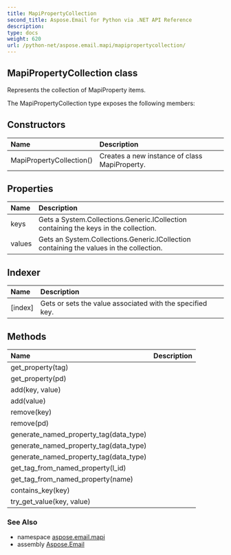 ```yaml
---
title: MapiPropertyCollection
second_title: Aspose.Email for Python via .NET API Reference
description: 
type: docs
weight: 620
url: /python-net/aspose.email.mapi/mapipropertycollection/
---
```


## MapiPropertyCollection class

Represents the collection of MapiProperty items.

The MapiPropertyCollection type exposes the following members:
## Constructors
| Name | Description |
| :- | :- |
|MapiPropertyCollection()|Creates a new instance of class MapiProperty.|
## Properties
| Name | Description |
| :- | :- |
|keys|Gets a System.Collections.Generic.ICollection<long> containing the keys in the collection.|
|values|Gets an System.Collections.Generic.ICollection<MapiProperty> containing the values in the collection.|
## Indexer
| Name | Description |
| :- | :- |
|[index]|Gets or sets the value associated with the specified key.|
## Methods
| Name | Description |
| :- | :- |
|get_property(tag)|  |
|get_property(pd)|  |
|add(key, value)|  |
|add(value)|  |
|remove(key)|  |
|remove(pd)|  |
|generate_named_property_tag(data_type)|  |
|generate_named_property_tag(data_type)|  |
|generate_named_property_tag(data_type)|  |
|get_tag_from_named_property(l_id)|  |
|get_tag_from_named_property(name)|  |
|contains_key(key)|  |
|try_get_value(key, value)|  |

### See Also

* namespace [aspose.email.mapi](/python-net/aspose.email.mapi/)
* assembly [Aspose.Email](/python-net/)

